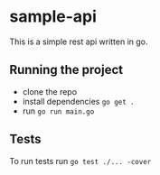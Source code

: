 # sample-api
This is a simple rest api written in go. 

## Running the project

- clone the repo
- install dependencies `go get .`
- run `go run main.go`

## Tests

To run tests run `go test ./... -cover`



